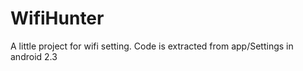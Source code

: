WifiHunter
==========

A little project for wifi setting. Code is extracted from app/Settings in android 2.3
